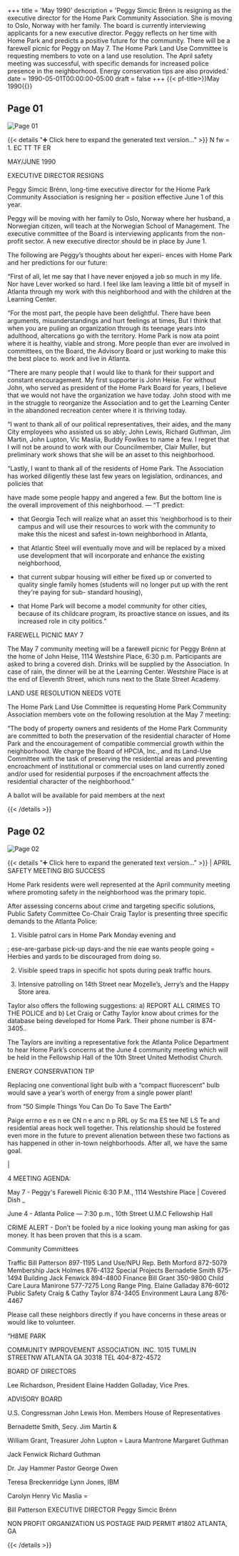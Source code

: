+++
title = 'May 1990'
description = 'Peggy Simcic Brénn is resigning as the executive director for the Home Park Community Association. She is moving to Oslo, Norway with her family. The board is currently interviewing applicants for a new executive director. Peggy reflects on her time with Home Park and predicts a positive future for the community. There will be a farewell picnic for Peggy on May 7. The Home Park Land Use Committee is requesting members to vote on a land use resolution. The April safety meeting was successful, with specific demands for increased police presence in the neighborhood. Energy conservation tips are also provided.'
date = 1990-05-01T00:00:00-05:00
draft = false
+++
{{< pf-title>}}May 1990{{</pf-title>}}


## Page 01

![Page 01](/hpcia-newsletter-archive/1990-05_01.jpg)

{{< details "➕ Click here to expand the generated text version..." >}}
N fw = 1. EC TT TF ER

MAY/JUNE 1990

EXECUTIVE DIRECTOR RESIGNS

Peggy Simcic Brénn, long-time executive director for the
Hiome Park Community Association is resigning her =
position effective June 1 of this year.

Peggy will be moving with her family to Oslo, Norway
where her husband, a Norwegian citizen, will teach at the
Norwegian School of Management. The executive
committee of the Board is interviewing applicants from
the non-profit sector. A new executive director should be
in place by June 1.

The following are Peggy’s thoughts about her experi-
ences with Home Park and her predictions for our future:

“First of all, let me say that I have never enjoyed a job so
much in my life. Nor have Lever worked so hard. I feel
like Iam leaving a little bit of myself in Atlanta through
my work with this neighborhood and with the children at
the Learning Center.

“For the most part, the people have been delightful.
There have been arguments, misunderstandings and hurt
feelings at times, But I think that when you are puiling an
organization through its teenage years into adulthood,
altercations go with the territory. Home Park is now ata
point where it is healthy, viable and strong. More people
than ever are involved in committees, on the Board, the
Advisory Board or just working to make this the best
place to. work and live in Atlanta.

“There are many people that I would like to thank for
their support and constant encouragement. My first
supporter is John Heise. For without John, who served as
president of the Home Park Board for years, I believe that
we would not have the organization we have today. John
stood with me in the struggle to reorganize the
Association and to get the Learning Center in the
abandoned recreation center where it is thriving today.

“I want to thank all of our political representatives, their
aides, and the many City employees who assisted us so
ably; John Lewis, Richard Guthman, Jim Martin, John
Lupton, Vic Maslia, Buddy Fowlkes to name a few. I
regret that I will not be around to work with our
Councilmember, Clair Muller, but preliminary work
shows that she will be an asset to this neighborhood.

“Lastly, I want to thank all of the residents of Home
Park. The Association has worked diligently these last
few years on legislation, ordinances, and policies that

have made some people happy and angered a few. But
the bottom line is the overall improvement of this
neighborhood. —
“T predict:

- that Georgia Tech will realize what an asset this
‘neighborhood is to their campus and will use their
resources to work with the community to make this the
nicest and safest in-town neighborhood in Atlanta,

- that Atlantic Steel will eventually move and will be
replaced by a mixed use development that will
incorporate and enhance the existing neighborhood,

- that current subpar housing will either be fixed up
or converted to quality single family homes (students will
no longer put up with the rent they're paying for sub-
standard housing),

- that Home Park will become a model community for
other cities, because of its childcare program, its proactive
stance on issues, and its increased role in city politics.”

FAREWELL PICNIC MAY 7

The May 7 community meeting will be a farewell picnic
for Peggy Brénn at the home of John Heise, 1114
Westshire Place, 6:30 p.m. Participants are asked to bring
a covered dish. Drinks will be supplied by the
Association. In case of rain, the dinner will be at the
Learning Center. Westshire Place is at the end of Eleventh
Street, which runs next to the State Street Academy.

LAND USE RESOLUTION NEEDS VOTE

The Home Park Land Use Committee is requesting
Home Park Community Association members vote on the
following resolution at the May 7 meeting:

“The body of property owners and residents of the
Home Park Community are committed to both the
preservation of the residential character of Home Park
and the encouragement of compatible commercial growth
within the neighborhood. We charge the Board of HPCIA,
Inc., and its Land-Use Committee with the task of
preserving the residential areas and preventing
encroachment of institutional or commercial uses on land
currently zoned and/or used for residential purposes if
the encroachment affects the residential character of the
neighborhood.”

A ballot will be available for paid members at the next


{{< /details >}}




## Page 02

![Page 02](/hpcia-newsletter-archive/1990-05_02.jpg)

{{< details "➕ Click here to expand the generated text version..." >}}
| APRIL SAFETY MEETING BIG SUCCESS

Home Park residents were well represented at the April
community meeting where promoting safety in the
neighborhood was the primary topic.

After assessing concerns about crime and targeting
specific solutions, Public Safety Committee Co-Chair
Craig Taylor is presenting three specific demands to the
Atlanta Police:

1. Visible patrol cars in Home Park Monday evening and

; ese-are-garbase pick-up days-and
the nie eae wants people going = Herbies
and yards to be discouraged from doing so.

2. Visible speed traps in specific hot spots during peak
traffic hours.

3. Intensive patrolling on 14th Street near Mozelle’s,
Jerry’s and the Happy Store area.

Taylor also offers the following suggestions: a) REPORT
ALL CRIMES TO THE POLICE and b) Let Craig or Cathy
Taylor know about crimes for the database being
developed for Home Park. Their phone number is 874-
3405..

The Taylors are inviting a representative fork the
Atlanta Police Department to hear Home Park’s concerns
at the June 4 community meeting which will be held in
the Fellowship Hall of the 10th Street United Methodist
Church.

ENERGY CONSERVATION TIP

Replacing one conventional light bulb with a “compact
fluorescent” bulb would save a year’s worth of energy
from a single power plant!

from “50 Simple Things You Can Do To Save The Earth”

Paige errno e es  n ee CN n e anc n p RRL oy Sc ma ES tee NE LS Te
and residential areas hock well together. This relationship
should be fostered even more in the future to prevent
alienation between these two factions as has happened in
other in-town neighborhoods. After all, we have the same
goal.

|

4 MEETING AGENDA:

May 7 - Peggy's Farewell Picnic
6:30 P.M., 1114 Westshire Place
| Covered Dish _

June 4 - Atlanta Police —
7:30 p.m., 10th Street U.M.C Fellowship Hall

CRIME ALERT - Don’t be fooled by a nice looking
young man asking for gas money. It has been proven
that this is a scam.

Community Committees

Traffic Bill Patterson 897-1195
Land Use/NPU Rep. Beth Morford 872-5079
Membership Jack Holmes 876-4132
Special Projects Bernadetie Smith 875-1494
Building Jack Fenwick 894-4800
Finance Bill Grant 350-9800
Child Care Laura Manirone 577-7275
Long Range Plng. Elaine Galladay 876-6012
Public Safety Craig & Cathy Taylor 874-3405
Environment Laura Lang 876-4467

Please call these neighbors directly if you have concerns in
these areas or would like to volunteer.

“H8ME PARK

COMMUNITY IMPROVEMENT ASSOCIATION. INC.
1015 TUMLIN STREETNW ATLANTA GA 30318 TEL 404-872-4572

BOARD OF DIRECTORS

Lee Richardson, President
Elaine Hadden Golladay, Vice Pres.

ADVISORY BOARD

U.S. Congressman John Lewis
Hon. Members House of Representatives

Bernadette Smith, Secy. Jim Martin &

William Grant, Treasurer John Lupton =
Laura Mantrone Margaret Guthman

Jack Fenwick Richard Guthman

Dr. Jay Hammer Pastor George Owen

Teresa Breckenridge Lynn Jones, IBM

Carolyn Henry Vic Maslia =

Bill Patterson
EXECUTIVE DIRECTOR
Peggy Simcic Brénn

NON PROFIT
ORGANIZATION
US POSTAGE
PAID
PERMIT #1802
ATLANTA, GA


{{< /details >}}



